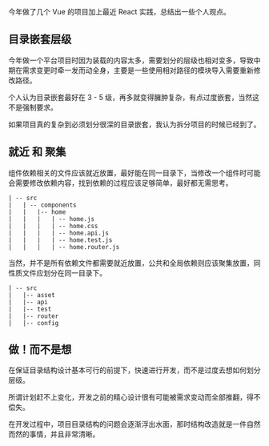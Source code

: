 <!-- summary -->

今年做了几个 Vue 的项目加上最近 React 实践，总结出一些个人观点。

<!-- summary -->

## 目录嵌套层级

今年做一个平台项目时因为装载的内容太多，需要划分的层级也相对变多，导致中期在需求变更时牵一发而动全身，主要是一些使用相对路径的模块导入需要重新修改路径。

个人认为目录嵌套最好在 3 - 5 级，再多就变得臃肿复杂，有点过度嵌套，当然这不是强制要求。

如果项目真的复杂到必须划分很深的目录嵌套，我认为拆分项目的时候已经到了。

## 就近 和 聚集

组件依赖相关的文件应该就近放置，最好能在同一目录下，当修改一个组件时可能会需要修改依赖内容，找到依赖的过程应该足够简单，最好都无需思考。

```
| -- src
|   | -- components
|   |   |-- home
|   |   |   | -- home.js
|   |   |   | -- home.css
|   |   |   | -- home.api.js
|   |   |   | -- home.test.js
|   |   |   | -- home.router.js
```

当然，并不是所有依赖文件都需要就近放置，公共和全局依赖则应该聚集放置，同性质文件应划分在同一目录下。

```
| -- src
|   |-- asset
|   |-- api
|   |-- test
|   |-- router
|   |-- config
```

## 做！而不是想

在保证目录结构设计基本可行的前提下，快速进行开发，而不是过度去想如何划分层级。

所谓计划赶不上变化，开发之前的精心设计很有可能被需求变动而全部推翻，得不偿失。

在开发过程中，项目目录结构的问题会逐渐浮出水面，那时结构改造就是一件自然而然的事情，并且非常清晰。

